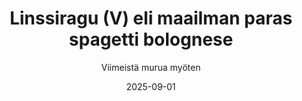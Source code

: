 ---
title: "Linssiragu (V) eli maailman paras spagetti bolognese"
image: "https://vegaanibotti.lauravuo.me/2025/09/2025-09-01_small.png"
date: 2025-09-01
receipt_url: "https://viimeistamuruamyoten.com/linssiragu-v-eli-maailman-paras-spagetti-bolognese/"
author: "Viimeistä murua myöten"
---